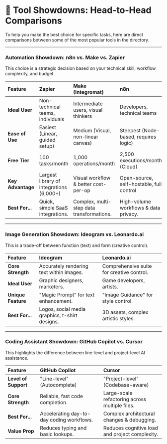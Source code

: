 # 🥊 Tool Showdowns: Head-to-Head Comparisons

To help you make the best choice for specific tasks, here are direct comparisons between some of the most popular tools in the directory.

---

### Automation Showdown: n8n vs. Make vs. Zapier

This choice is a strategic decision based on your technical skill, workflow complexity, and budget.

| Feature         | **Zapier** | **Make (Integromat)** | **n8n** |
| :-------------- | :---------------------------- | :---------------------------- | :---------------------------------------- |
| **Ideal User** | Non-technical teams, individuals | Intermediate users, visual thinkers | Developers, technical teams               |
| **Ease of Use** | Easiest (Linear, guided setup) | Medium (Visual, non-linear canvas) | Steepest (Node-based, requires logic)     |
| **Free Tier** | 100 tasks/month               | 1,000 operations/month        | 2,500 executions/month (Cloud)            |
| **Key Advantage**| Largest library of integrations (6,000+) | Visual workflow & better cost-per-op | Open-source, self-hostable, full control |
| **Best For...** | Quick, simple SaaS integrations. | Complex, multi-step data transformations. | High-volume workflows & data privacy.     |

---

### Image Generation Showdown: Ideogram vs. Leonardo.ai

This is a trade-off between function (text) and form (creative control).

| Feature         | **Ideogram** | **Leonardo.ai** |
| :-------------- | :--------------------------------- | :---------------------------------- |
| **Core Strength** | Accurately rendering text within images. | Comprehensive suite for creative control. |
| **Ideal User** | Graphic designers, marketers.      | Game developers, artists.           |
| **Unique Feature** | "Magic Prompt" for text enhancement. | "Image Guidance" for style control. |
| **Best For...** | Logos, social media graphics, t-shirt designs. | 3D assets, complex artistic styles. |

---

### Coding Assistant Showdown: GitHub Copilot vs. Cursor

This highlights the difference between line-level and project-level AI assistance.

| Feature         | **GitHub Copilot** | **Cursor** |
| :-------------- | :------------------------------- | :--------------------------------- |
| **Level of Support** | "Line-level" (Autocomplete)      | "Project-level" (Codebase-aware)   |
| **Core Strength** | Reliable, fast code completion.  | Large-scale refactoring across multiple files. |
| **Best For...** | Accelerating day-to-day coding workflows. | Complex architectural changes & debugging. |
| **Value Prop** | Reduces typing and basic lookups. | Reduces cognitive load and project complexity. |
